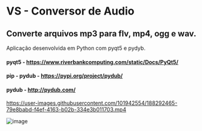 # VS - Conversor de Audio
## Converte arquivos mp3 para flv, mp4, ogg e wav.    
Aplicação desenvolvida em Python com pyqt5 e pydyb.

#### pyqt5 - https://www.riverbankcomputing.com/static/Docs/PyQt5/

####  pip - pydub - https://pypi.org/project/pydub/
#### pydub - http://pydub.com/


https://user-images.githubusercontent.com/101942554/188292465-79e8babd-f4ef-4163-b02b-334e3b011703.mp4

![image](https://user-images.githubusercontent.com/101942554/188292484-7df15edb-68e0-4036-9a57-1e80cc934f85.png)


